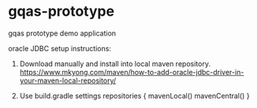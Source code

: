 # gqas-prototype
gqas prototype demo application

oracle JDBC setup instructions:
1. Download manually and install into local maven repository. 
https://www.mkyong.com/maven/how-to-add-oracle-jdbc-driver-in-your-maven-local-repository/

2. Use build.gradle settings
repositories {
	mavenLocal()
    mavenCentral()
}

